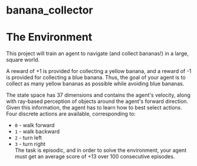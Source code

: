 # banana_collector


# The Environment


This project will train an agent to navigate (and collect bananas!) in a large, square world.

A reward of +1 is provided for collecting a yellow banana, and a reward of -1 is provided for collecting a blue banana. Thus, the goal of your agent is to collect as many yellow bananas as possible while avoiding blue bananas.

The state space has 37 dimensions and contains the agent's velocity, along with ray-based perception of objects around the agent's forward direction. Given this information, the agent has to learn how to best select actions. Four discrete actions are available, corresponding to:

- `0` - walk forward 
- `1` - walk backward
- `2` - turn left
- `3` - turn right <br />
The task is episodic, and in order to solve the environment, your agent must get an average score of +13 over 100 consecutive episodes.





